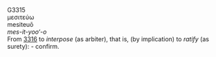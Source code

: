 <body>
  <p>G3315<br>  μεσιτεύω  <br> mesiteuō  <br><i>mes-it-yoo‘-o </i><br>From <a href="g3316.htm">3316</a>  to <i>interpose</i> (as arbiter), that is, (by implication) to <i>ratify</i> (as surety): - confirm.<br></p>
 </body>